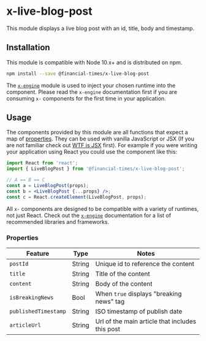 # x-live-blog-post

This module displays a live blog post with an id, title, body and timestamp.  


## Installation

This module is compatible with Node 10.x+ and is distributed on npm.

```bash
npm install --save @financial-times/x-live-blog-post
```

The [`x-engine`][engine] module is used to inject your chosen runtime into the component. Please read the `x-engine` documentation first if you are consuming `x-` components for the first time in your application.

[engine]: https://github.com/Financial-Times/x-dash/tree/master/packages/x-engine


## Usage

The components provided by this module are all functions that expect a map of [properties](#properties). They can be used with vanilla JavaScript or JSX (If you are not familiar check out [WTF is JSX][jsx-wtf] first). For example if you were writing your application using React you could use the component like this:

```jsx
import React from 'react';
import { LiveBlogPost } from '@financial-times/x-live-blog-post';

// A == B == C
const a = LiveBlogPost(props);
const b = <LiveBlogPost {...props} />;
const c = React.createElement(LiveBlogPost, props);
```

All `x-` components are designed to be compatible with a variety of runtimes, not just React. Check out the [`x-engine`][engine] documentation for a list of recommended libraries and frameworks.

[jsx-wtf]: https://jasonformat.com/wtf-is-jsx/

### Properties

Feature             | Type   | Notes
--------------------|--------|----------------------------
`postId`            | String | Unique id to reference the content
`title`             | String | Title of the content
`content`           | String | Body of the content
`isBreakingNews`    | Bool   | When `true` displays "breaking news" tag
`publishedTimestamp`| String | ISO timestamp of publish date
`articleUrl`        | String | Url of the main article that includes this post
